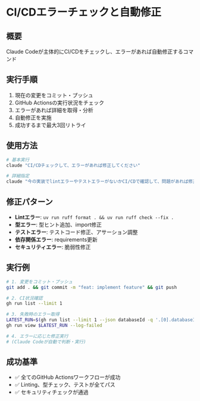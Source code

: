 # CI/CDエラーチェックと自動修正

## 概要
Claude Codeが主体的にCI/CDをチェックし、エラーがあれば自動修正するコマンド

## 実行手順
1. 現在の変更をコミット・プッシュ
2. GitHub Actionsの実行状況をチェック
3. エラーがあれば詳細を取得・分析
4. 自動修正を実施
5. 成功するまで最大3回リトライ

## 使用方法
```bash
# 基本実行
claude "CI/CDチェックして、エラーがあれば修正してください"

# 詳細指定
claude "今の実装でlintエラーやテストエラーがないかCI/CDで確認して、問題があれば修正してください"
```

## 修正パターン
- **Lintエラー**: `uv run ruff format . && uv run ruff check --fix .`
- **型エラー**: 型ヒント追加、import修正
- **テストエラー**: テストコード修正、アサーション調整
- **依存関係エラー**: requirements更新
- **セキュリティエラー**: 脆弱性修正

## 実行例
```bash
# 1. 変更をコミット・プッシュ
git add . && git commit -m "feat: implement feature" && git push

# 2. CI状況確認
gh run list --limit 1

# 3. 失敗時のエラー取得
LATEST_RUN=$(gh run list --limit 1 --json databaseId -q '.[0].databaseId')
gh run view $LATEST_RUN --log-failed

# 4. エラーに応じた修正実行
# (Claude Codeが自動で判断・実行)
```

## 成功基準
- ✅ 全てのGitHub Actionsワークフローが成功
- ✅ Linting、型チェック、テストが全てパス
- ✅ セキュリティチェックが通過
